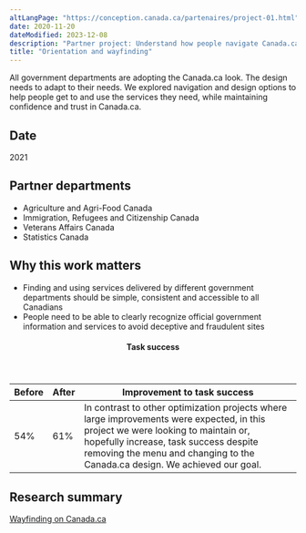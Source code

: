 ```yaml
---
altLangPage: "https://conception.canada.ca/partenaires/project-01.html"
date: 2020-11-20
dateModified: 2023-12-08
description: "Partner project: Understand how people navigate Canada.ca. The findings have led to several design changes to improve navigation throughout Government of Canada websites. Date: 2021"
title: "Orientation and wayfinding"
---
```

<p>All government departments are adopting the Canada.ca look. The design needs to adapt to their needs. We explored navigation and design options to help people get to and use the services they need, while maintaining confidence and trust in Canada.ca.</p>
<h2>Date</h2>
<p>2021</p>
<h2>Partner departments</h2>
<ul>
  <li>Agriculture and Agri-Food Canada</li>
  <li>Immigration, Refugees and Citizenship Canada</li>
  <li>Veterans Affairs Canada</li>
  <li>Statistics Canada</li>
</ul>
<h2>Why this work matters</h2>
<ul class="lst-spcd">
  <li>Finding and using services delivered by different government departments should be simple, consistent and accessible to all Canadians</li>
  <li>People need to be able to clearly recognize official government information and services to avoid deceptive and fraudulent sites</li>
</ul>
<div class="row mrgn-tp-lg mrgn-bttm-lg">
  <div class="col-md-8">
    <div class="panel panel-success">
      <header class="panel-heading">
        <h4 class="panel-title text-center">Task success</h4>
      </header>
      <table class="table">
        <thead>
          <tr style="">
            <th scope="col" class="col-md-3">Before</th>
            <th scope="col" class="col-md-3">After</th>
            <th scope="col" class="col-md-6">Improvement to task success</th>
          </tr>
        </thead>
        <tbody>
          <tr>
            <td class="table-smnum">54%</td>
            <td class="table-smnum">61%</td>
            <td class="table-smnum">In contrast to other optimization projects where large improvements were expected, in this project we were looking to maintain or, hopefully increase, task success despite removing the menu and changing to the Canada.ca design. We achieved our goal.</td>
          </tr>
        </tbody>
      </table>
    </div>
  </div>
</div>
<h2>Research summary</h2>
<p><a href="https://blog.canada.ca/research-summaries/wayfinding-on-canada-ca.html">Wayfinding on Canada.ca</a></p>
